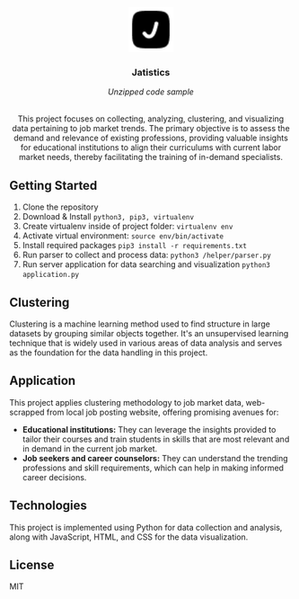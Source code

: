<!-- PROJECT LOGO -->
<br />
<div align="center">
  <a href="/static/favicon.png">
    <img src="static/favicon.png" alt="Logo" width="80" height="80">
  </a>

<h3 align="center">Jatistics</h3>
<i>Unzipped code sample</i>
  <p align="center">
    <br/>
    This project focuses on collecting, analyzing, clustering, and visualizing data pertaining to job market trends. The primary objective is to assess the demand and relevance of existing professions, providing valuable insights for educational institutions to align their curriculums with current labor market needs, thereby facilitating the training of in-demand specialists.
    <br />

  </p>
</div>

## **Getting Started**

1. Clone the repository
2. Download & Install `python3, pip3, virtualenv`
3. Create virtualenv inside of project folder: `virtualenv env`
4. Activate virtual environment: `source env/bin/activate`
5. Install required packages `pip3 install -r requirements.txt`
6. Run parser to collect and process data: `python3 /helper/parser.py`
7. Run server application for data searching and visualization `python3 application.py`

## **Clustering**

Clustering is a machine learning method used to find structure in large datasets by grouping similar objects together. It's an unsupervised learning technique that is widely used in various areas of data analysis and serves as the foundation for the data handling in this project.

## **Application**

This project applies clustering methodology to job market data, web-scrapped from local job posting website, offering promising avenues for:

- **Educational institutions:** They can leverage the insights provided to tailor their courses and train students in skills that are most relevant and in demand in the current job market.
- **Job seekers and career counselors:** They can understand the trending professions and skill requirements, which can help in making informed career decisions.

## **Technologies**

This project is implemented using Python for data collection and analysis, along with JavaScript, HTML, and CSS for the data visualization.

## **License**

MIT
